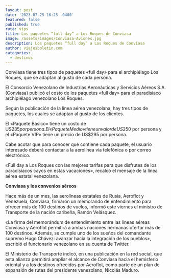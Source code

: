 ```yaml
---
layout: post
date: '2023-07-25 16:25 -0400'
featured: false
published: true
ruta: vips
title: Los paquetes “full day” a Los Roques de Conviasa
image: /assets/images/Conviasa-Aviones.jpg
description: Los paquetes “full day” a Los Roques de Conviasa
author: viajesboletin.com
categories:
  - destinos
---
```

Conviasa tiene tres tipos de paquetes «full day» para el archipiélago Los Roques, que se adaptan al gusto de cada persona.

El Consorcio Venezolano de Industrias Aeronáuticas y Servicios Aéreos S.A. (Conviasa) publicó el costo de los paquetes «full day» para el paradisíaco archipiélago venezolano Los Roques.

Según la publicación de la línea aérea venezolana, hay tres tipos de paquetes, los cuales se adaptan al gusto de los clientes.

El «Paquete Básico» tiene un costo de US$235 por persona. El «Paquete Medio» tiene un valor de US$250 por persona y el «Paquete VIP» tiene un precio de US$295 por persona.

Cabe acotar que para conocer qué contiene cada paquete, el usuario interesado deberá contactar a la aerolínea vía telefónica o por correo electrónico.

«Full day a Los Roques con las mejores tarifas para que disfrutes de los paradisíacos cayos en estas vacaciones», recalcó el mensaje de la línea aérea estatal venezolana.

**Conviasa y los convenios aéreos**

Hace más de un mes, las aerolíneas estatales de Rusia, Aeroflot y Venezuela, Conviasa, firmaron un memorando de entendimiento para ofrecer más de 100 destinos de vuelos, informó este viernes el ministro de Transporte de la nación caribeña, Ramón Velásquez.

«La firma del memorándum de entendimiento entre las líneas aéreas Conviasa y Aeroflot permitirá a ambas naciones hermanas ofertar más de 100 destinos. Además, se cumple uno de los sueños del comandante supremo Hugo Chávez: avanzar hacia la integración de los pueblos», escribió el funcionario venezolano en su cuenta de Twitter.

El Ministerio de Transporte indicó, en una publicación en la red social, que esta alianza permitirá ampliar el alcance de Conviasa hacia el hemisferio oriental y a los destinos ofrecidos por Aeroflot, como parte de un plan de expansión de rutas del presidente venezolano, Nicolás Maduro.
